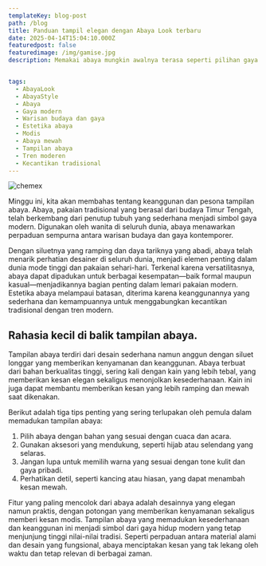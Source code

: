 ```yaml
---
templateKey: blog-post
path: /blog
title: Panduan tampil elegan dengan Abaya Look terbaru
date: 2025-04-14T15:04:10.000Z
featuredpost: false
featuredimage: /img/gamise.jpg
description: Memakai abaya mungkin awalnya terasa seperti pilihan gaya yang terlalu formal atau kaku, tapi setelah terbiasa, abaya justru jadi bagian dari rutinitas berpakaian yang menenangkan. Setiap kali dikenakan, selalu ada kesan anggun dan percaya diri yang terasa istimewa. Material ringan, flowy, dan sejuk – sesuai untuk cuaca panas dan aktiviti harian.


tags:
  - AbayaLook
  - AbayaStyle
  - Abaya
  - Gaya modern
  - Warisan budaya dan gaya
  - Estetika abaya
  - Modis
  - Abaya mewah
  - Tampilan abaya
  - Tren moderen
  - Kecantikan tradisional
---
```

![chemex](/img/gamise.jpg)

Minggu ini, kita akan membahas tentang keanggunan dan pesona tampilan abaya. Abaya, pakaian tradisional yang berasal dari budaya Timur Tengah, telah berkembang dari penutup tubuh yang sederhana menjadi simbol gaya modern. Digunakan oleh wanita di seluruh dunia, abaya menawarkan perpaduan sempurna antara warisan budaya dan gaya kontemporer.

Dengan siluetnya yang ramping dan daya tariknya yang abadi, abaya telah menarik perhatian desainer di seluruh dunia, menjadi elemen penting dalam dunia mode tinggi dan pakaian sehari-hari. Terkenal karena versatilitasnya, abaya dapat dipadukan untuk berbagai kesempatan—baik formal maupun kasual—menjadikannya bagian penting dalam lemari pakaian modern. Estetika abaya melampaui batasan, diterima karena keanggunannya yang sederhana dan kemampuannya untuk menggabungkan kecantikan tradisional dengan tren modern.

## Rahasia kecil di balik tampilan abaya.

Tampilan abaya terdiri dari desain sederhana namun anggun dengan siluet longgar yang memberikan kenyamanan dan keanggunan. Abaya terbuat dari bahan berkualitas tinggi, sering kali dengan kain yang lebih tebal, yang memberikan kesan elegan sekaligus menonjolkan kesederhanaan. Kain ini juga dapat membantu memberikan kesan yang lebih ramping dan mewah saat dikenakan.

Berikut adalah tiga tips penting yang sering terlupakan oleh pemula dalam memadukan tampilan abaya:

1. Pilih abaya dengan bahan yang sesuai dengan cuaca dan acara.
2. Gunakan aksesori yang mendukung, seperti hijab atau selendang yang selaras.
3. Jangan lupa untuk memilih warna yang sesuai dengan tone kulit dan gaya pribadi.
4. Perhatikan detil, seperti kancing atau hiasan, yang dapat menambah kesan mewah.

Fitur yang paling mencolok dari abaya adalah desainnya yang elegan namun praktis, dengan potongan yang memberikan kenyamanan sekaligus memberi kesan modis. Tampilan abaya yang memadukan kesederhanaan dan keanggunan ini menjadi simbol dari gaya hidup modern yang tetap menjunjung tinggi nilai-nilai tradisi. Seperti perpaduan antara material alami dan desain yang fungsional, abaya menciptakan kesan yang tak lekang oleh waktu dan tetap relevan di berbagai zaman.